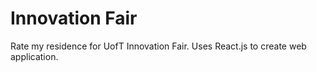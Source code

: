# Innovation Fair
Rate my residence for UofT Innovation Fair.
Uses React.js to create web application.
